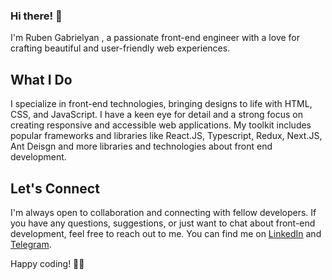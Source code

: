 ### Hi there! 👋
I'm Ruben Gabrielyan , a passionate front-end engineer with a love for crafting beautiful and user-friendly web experiences.

## What I Do

I specialize in front-end technologies, bringing designs to life with HTML, CSS, and JavaScript. I have a keen eye for detail and a strong focus on creating responsive and accessible web applications. My toolkit includes popular frameworks and libraries like React.JS, Typescript, Redux, Next.JS, Ant Deisgn and more libraries and technologies about front end development.

## Let's Connect

I'm always open to collaboration and connecting with fellow developers. If you have any questions, suggestions, or just want to chat about front-end development, feel free to reach out to me. You can find me on [LinkedIn](https://www.linkedin.com/in/gabrielianruben/) and [Telegram](https://t.me/gabrielianruben).

Happy coding! 🚀🚀
